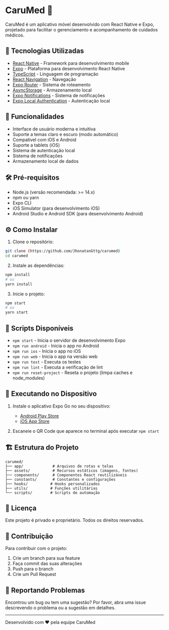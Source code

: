 # CaruMed 🏥

CaruMed é um aplicativo móvel desenvolvido com React Native e Expo, projetado para facilitar o gerenciamento e acompanhamento de cuidados médicos.

## 🚀 Tecnologias Utilizadas

- [React Native](https://reactnative.dev/) - Framework para desenvolvimento mobile
- [Expo](https://expo.dev/) - Plataforma para desenvolvimento React Native
- [TypeScript](https://www.typescriptlang.org/) - Linguagem de programação
- [React Navigation](https://reactnavigation.org/) - Navegação
- [Expo Router](https://docs.expo.dev/router/introduction/) - Sistema de roteamento
- [AsyncStorage](https://react-native-async-storage.github.io/async-storage/) - Armazenamento local
- [Expo Notifications](https://docs.expo.dev/versions/latest/sdk/notifications/) - Sistema de notificações
- [Expo Local Authentication](https://docs.expo.dev/versions/latest/sdk/local-authentication/) - Autenticação local

## 📱 Funcionalidades

- Interface de usuário moderna e intuitiva
- Suporte a temas claro e escuro (modo automático)
- Compatível com iOS e Android
- Suporte a tablets (iOS)
- Sistema de autenticação local
- Sistema de notificações
- Armazenamento local de dados

## 🛠️ Pré-requisitos

- Node.js (versão recomendada: >= 14.x)
- npm ou yarn
- Expo CLI
- iOS Simulator (para desenvolvimento iOS)
- Android Studio e Android SDK (para desenvolvimento Android)

## ⚙️ Como Instalar

1. Clone o repositório:
```bash
git clone (https://github.com/JhonatanGttg/carumed)
cd carumed
```

2. Instale as dependências:
```bash
npm install
# ou
yarn install
```

3. Inicie o projeto:
```bash
npm start
# ou
yarn start
```

## 📝 Scripts Disponíveis

- `npm start` - Inicia o servidor de desenvolvimento Expo
- `npm run android` - Inicia o app no Android
- `npm run ios` - Inicia o app no iOS
- `npm run web` - Inicia o app na versão web
- `npm run test` - Executa os testes
- `npm run lint` - Executa a verificação de lint
- `npm run reset-project` - Reseta o projeto (limpa caches e node_modules)

## 📱 Executando no Dispositivo

1. Instale o aplicativo Expo Go no seu dispositivo:
   - [Android Play Store](https://play.google.com/store/apps/details?id=host.exp.exponent)
   - [iOS App Store](https://apps.apple.com/app/expo-go/id982107779)

2. Escaneie o QR Code que aparece no terminal após executar `npm start`

## 🏗️ Estrutura do Projeto

```
carumed/
├── app/             # Arquivos de rotas e telas
├── assets/          # Recursos estáticos (imagens, fontes)
├── components/      # Componentes React reutilizáveis
├── constants/       # Constantes e configurações
├── hooks/          # Hooks personalizados
├── utils/          # Funções utilitárias
└── scripts/        # Scripts de automação
```

## 📄 Licença

Este projeto é privado e proprietário. Todos os direitos reservados.

## 👥 Contribuição

Para contribuir com o projeto:

1. Crie um branch para sua feature
2. Faça commit das suas alterações
3. Push para o branch
4. Crie um Pull Request

## 🐛 Reportando Problemas

Encontrou um bug ou tem uma sugestão? Por favor, abra uma issue descrevendo o problema ou a sugestão em detalhes.

---

Desenvolvido com ❤️ pela equipe CaruMed
